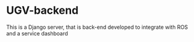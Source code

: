 # UGV-backend
This is a Django server, that is back-end developed to integrate with ROS and a service dashboard
